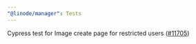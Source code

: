 ```yaml
---
"@linode/manager": Tests
---
```


Cypress test for Image create page for restricted users ([#11705](https://github.com/linode/manager/pull/11705))
